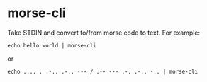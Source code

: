# morse-cli

Take STDIN and convert to/from morse code to text. For example:

```shell
echo hello world | morse-cli
```

or

```shell
echo .... . .-.. .-.. --- / .-- --- .-. .-.. -.. | morse-cli
```
